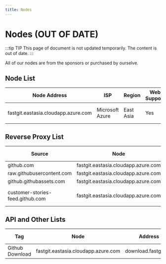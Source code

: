 ```yaml
---
title: Nodes
---
```


# Nodes (OUT OF DATE)

:::tip TIP
This page of document is not updated temporarily. The content is out of date.
:::

All of our nodes are from the sponsors or purchased by ourselve.

## Node List

| Node Address | ISP | Region | Web Support | Notes |
| ------- | --- | ---- | ------- | --- |
| fastgit.eastasia.cloudapp.azure.com | Microsoft Azure | East Asia | Yes | FastGit Official Node |

## Reverse Proxy List

| Source | Node | Address | Cache Interval |
| ---- | --- | ---- | ---- |
| github.com | fastgit.eastasia.cloudapp.azure.com | hub.fastgit.org | N/A |
| raw.githubusercontent.com | fastgit.eastasia.cloudapp.azure.com | raw.fastgit.org | N/A |
| github.githubassets.com | fastgit.eastasia.cloudapp.azure.com | assets.fastgit.org | N/A |
| customer-stories-feed.github.com | fastgit.eastasia.cloudapp.azure.com | customer-stories-feed.fastgit.org | 480 mins |

## API and Other Lists

| Tag | Node | Address | Cache Interval |
| ---- | --- | ---- | ---- |
| Github Download | fastgit.eastasia.cloudapp.azure.com | download.fastgit.org | 480 mins |
